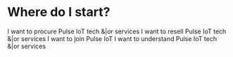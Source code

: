 # Where do I start?
I want to procure Pulse IoT tech &|or services
I want to resell Pulse IoT tech &|or services
I want to join Pulse IoT
I want to understand Pulse IoT tech &|or services
